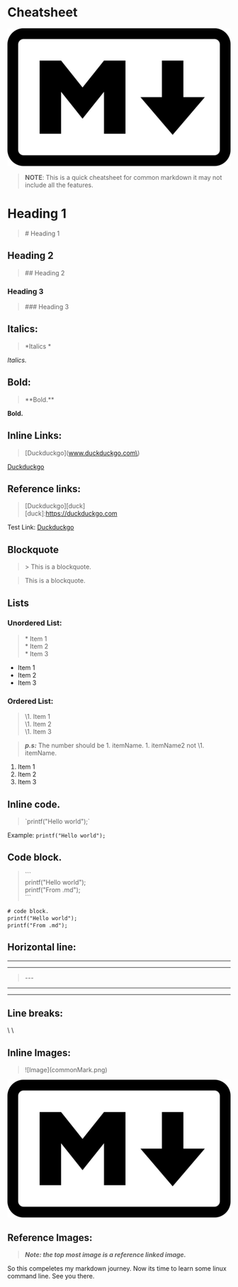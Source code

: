 # Cheatsheet
![commonMarkImage][common]

[common]:./commonMark.png

> **NOTE**: This is a quick cheatsheet for common markdown it may not include all the features.

# Heading 1
> \# Heading 1

## Heading 2
> \## Heading 2

### Heading 3
> \### Heading 3

## Italics:

> \*Italics \*

*Italics.*

## Bold:

> \*\*Bold.\*\*

**Bold.**

## Inline Links:

> \[Duckduckgo\]\(www.duckduckgo.com\)

[Duckduckgo](www.duckduckgo.com)

## Reference links:

> \[Duckduckgo\]\[duck\] \
> \[duck\]:<https://duckduckgo.com>

Test Link: [Duckduckgo][duck]

[duck]: <https://duckduckgo.com>

## Blockquote

>\> This is a blockquote.

> This is a blockquote.

## Lists

### Unordered List:

> \* Item 1 \
> \* Item 2 \
> \* Item 3

* Item 1
* Item 2
* Item 3

### Ordered List:

> \1. Item 1 \
> \1. Item 2 \
> \1. Item 3

> ***p.s:*** The number should be 1. itemName. 1. itemName2 not \1. itemName.


1. Item 1
1. Item 2
1. Item 3

## Inline code.

>\`printf("Hello world");\`

Example:
`printf("Hello world");`

## Code block.

>\`\`\` \
>printf("Hello world"); \
>printf("From .md"); \
>\`\`\`

```
# code block.
printf("Hello world");
printf("From .md");
```

## Horizontal line:
---
---

> \-\-\-

---
---

## Line breaks:
\\
\

## Inline Images:

> \!\[Image\]\(commonMark.png\)

![Image](./commonMark.png)


## Reference Images:

> ***Note: the top most image is a reference linked image.***

So this compeletes my markdown journey. Now its time to learn some linux command line. See you there.

